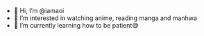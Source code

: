 - 👋 Hi, I’m @iamaoi
- 👀 I’m interested in watching anime, reading manga and manhwa
- 🌱 I’m currently learning how to be patient😅

<!---
iamaoi/iamaoi is a ✨ special ✨ repository because its `README.md` (this file) appears on your GitHub profile.
You can click the Preview link to take a look at your changes.
--->
